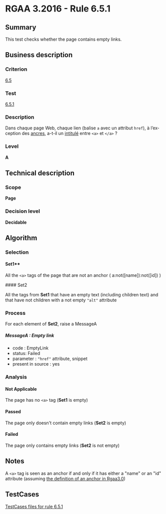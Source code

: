 # RGAA 3.2016 - Rule 6.5.1

## Summary
This test checks whether the page contains empty links.

## Business description

### Criterion
[6.5](http://references.modernisation.gouv.fr/rgaa-accessibilite/2016/criteres.html#crit-6-5)

### Test
[6.5.1](http://references.modernisation.gouv.fr/rgaa-accessibilite/2016/criteres.html#test-6-5-1)

### Description
<div lang="fr">Dans chaque page Web, chaque lien (balise <code lang="en">a</code> avec un attribut <code lang="en">href</code>), &#xE0; l&#x2019;exception des <a href="http://references.modernisation.gouv.fr/rgaa-accessibilite/2016/glossaire.html#ancre">ancres</a>, a-t-il un <a href="http://references.modernisation.gouv.fr/rgaa-accessibilite/2016/glossaire.html#intitul-de-lien">intitul&#xE9;</a> entre <code lang="en">&lt;a&gt;</code> et <code lang="en">&lt;/a&gt;</code>&nbsp;?</div>

### Level
**A**

## Technical description

### Scope
**Page**

### Decision level
**Decidable**

## Algorithm

### Selection

#### Set1** 

All the `<a>` tags of the page that are not an anchor (
a:not([name]):not([id]) )

#### Set2

All the tags from **Set1** that have an empty text (including
children text) and that have not children with a not empty `"alt"`
attribute

### Process

For each element of **Set2**, raise a MessageA

##### MessageA : Empty link

-   code : EmptyLink
-   status: Failed
-   parameter : `"href"` attribute, snippet
-   present in source : yes

### Analysis

#### Not Applicable

The page has no `<a>` tag (**Set1** is empty)

#### Passed

The page only doesn't contain empty links (**Set2** is empty)

#### Failed

The page only contains empty links (**Set2** is not empty)

## Notes

A `<a>` tag is seen as an anchor if and only if it has either a "name" or
an "id" attribute (assuming [the definition of an anchor in Rgaa3.0](http://references.modernisation.gouv.fr/referentiel-technique-0#content-ancre))



##  TestCases

[TestCases files for rule 6.5.1](https://github.com/Asqatasun/Asqatasun/tree/develop/rules/rules-rgaa3.2016/src/test/resources/testcases/rgaa32016/Rgaa32016Rule060501/)


